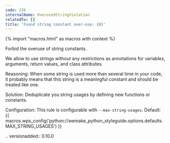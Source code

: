 ```yaml
---
code: 226
internalName: OverusedStringViolation
relatedTo: []
title: 'Found string constant over-use: {0}'
---
```


{% import "macros.html" as macros with context %}

Forbid the overuse of string constants.

We allow to use strings without any restrictions as annotations for
variables, arguments, return values, and class attributes.

Reasoning: When some string is used more than several time in your code,
it probably means that this string is a meaningful constant and should
be treated like one.

Solution: Deduplicate you string usages by defining new functions or
constants.

Configuration: This rule is configurable with `--max-string-usages`.
Default:
{{ macros.wps_config('python://wemake_python_styleguide.options.defaults.MAX_STRING_USAGES') }}

.. versionadded:: 0.10.0